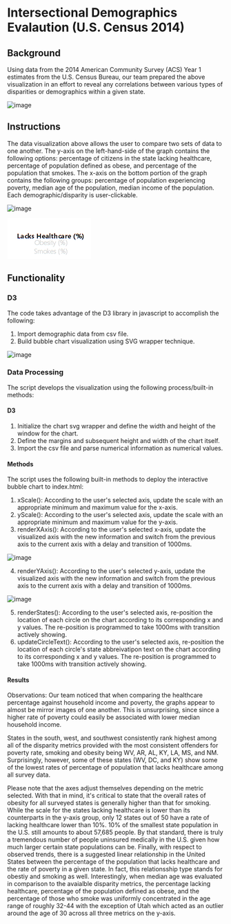 # Intersectional Demographics Evalaution (U.S. Census 2014)

## Background 

Using data from the 2014 American Community Survey (ACS) Year 1 estimates from the U.S. Census Bureau, our team prepared the above visualization in an effort to reveal any correlations between various types of disparities or demographics within a given state.

![image](https://raw.github.com/ahop92/census-intersectional_demographic-eval-2014/main/images/overview.PNG)

## Instructions 

The data visualization above allows the user to compare two sets of data to one another. The y-axis on the left-hand-side of the graph contains the following options: percentage of citizens in the state lacking healthcare, percentage of population defined as obese, and percentage of the population that smokes. The x-axis on the bottom portion of the graph contains the following groups: percentage of population experiencing poverty, median age of the population, median income of the population. Each demographic/disparity is user-clickable.

![image](https://raw.github.com/ahop92/census-intersectional_demographic-eval-2014/main/images/xaxis.PNG)

![image](images/yaxis.PNG)


## Functionality

### D3

The code takes advantage of the D3 library in javascript to accomplish the following: 

1. Import demographic data from csv file. 
2. Build bubble chart visualization using SVG wrapper technique. 

![image](https://raw.github.com/ahop92/census-intersectional_demographic-eval-2014/main/images/circles.PNG)

### Data Processing 

The script develops the visualization using the following process/built-in methods: 

#### D3 

1. Initialize the chart svg wrapper and define the width and height of the window for the chart. 
2. Define the margins and subsequent height and width of the chart itself.
3. Import the csv file and parse numerical information as numerical values.

#### Methods
The script uses the following built-in methods to deploy the interactive bubble chart to index.html: 

1. xScale(): According to the user's selected axis, update the scale with an appropriate minimum and maximum value for the x-axis. 
2. yScale(): According to the user's selected axis, update the scale with an appropriate minimum and maximum value for the y-axis.
3. renderXAxis(): According to the user's selected x-axis, update the visualized axis with the new information and switch from the previous axis to the current axis with a delay and transition of 1000ms. 

![image](https://raw.github.com/ahop92/census-intersectional_demographic-eval-2014/main/images/yaxiscode.PNG)

4. renderYAxis(): According to the user's selected y-axis, update the visualized axis with the new information and switch from the previous axis to the current axis with a delay and transition of 1000ms.

![image](https://raw.github.com/ahop92/census-intersectional_demographic-eval-2014/main/images/xaxiscode.PNG)

5. renderStates(): According to the user's selected axis, re-position the location of each circle on the chart according to its corresponding x and y values. The re-position is programmed to take 1000ms with transition actively showing. 
6. updateCircleText(): According to the user's selected axis, re-position the location of each circle's state abbreivatipon text on the chart according to its corresponding x and y values. The re-position is programmed to take 1000ms with transition actively showing. 

#### Results

Observations: Our team noticed that when comparing the healthcare percentage against household income and poverty, the graphs appear to almost be mirror images of one another. This is unsurprising, since since a higher rate of poverty could easily be associated with lower median household income.

States in the south, west, and southwest consistently rank highest among all of the disparity metrics provided with the most consistent offenders for poverty rate, smoking and obesity being WV, AR, AL, KY, LA, MS, and NM. Surprisingly, however, some of these states (WV, DC, and KY) show some of the lowest rates of percentage of population that lacks healthcare among all survey data.

Please note that the axes adjust themselves depending on the metric selected. With that in mind, it's critical to state that the overall rates of obesity for all surveyed states is generally higher than that for smoking. While the scale for the states lacking healthcare is lower than its counterparts in the y-axis group, only 12 states out of 50 have a rate of lacking healthcare lower than 10%. 10% of the smallest state population in the U.S. still amounts to about 57,685 people. By that standard, there is truly a tremendous number of people uninsured medically in the U.S. given how much larger certain state populations can be.
Finally, with respect to observed trends, there is a suggested linear relationship in the United States between the percentage of the population that lacks healthcare and the rate of poverty in a given state. In fact, this relationsship type stands for obestiy and smoking as well. Interestingly, when median age was evaluated in comparison to the avaialble disparity metrics, the percentage lacking healthcare, percentage of the population defined as obese, and the percentage of those who smoke was uniformly concentrated in the age range of roughly 32-44 with the exception of Utah which acted as an outlier around the age of 30 across all three metrics on the y-axis.
